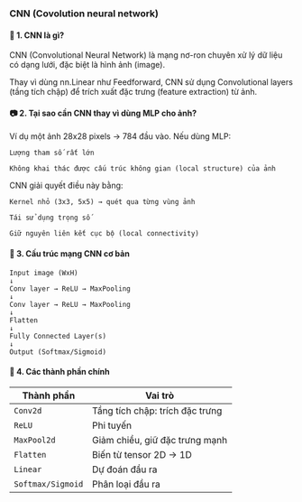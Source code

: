 ### CNN (Covolution neural network)

#### 🎯 1. CNN là gì?

CNN (Convolutional Neural Network) là mạng nơ-ron chuyên xử lý dữ liệu có dạng lưới, đặc biệt là hình ảnh (image).

Thay vì dùng nn.Linear như Feedforward, CNN sử dụng Convolutional layers (tầng tích chập) để trích xuất đặc trưng (feature extraction) từ ảnh.

#### 📷 2. Tại sao cần CNN thay vì dùng MLP cho ảnh?

Ví dụ một ảnh 28x28 pixels → 784 đầu vào. Nếu dùng MLP:

    Lượng tham số rất lớn

    Không khai thác được cấu trúc không gian (local structure) của ảnh

CNN giải quyết điều này bằng:

    Kernel nhỏ (3x3, 5x5) → quét qua từng vùng ảnh

    Tái sử dụng trọng số

    Giữ nguyên liên kết cục bộ (local connectivity)

#### 🧱 3. Cấu trúc mạng CNN cơ bản

    Input image (WxH)
    ↓
    Conv layer → ReLU → MaxPooling
    ↓
    Conv layer → ReLU → MaxPooling
    ↓
    Flatten
    ↓
    Fully Connected Layer(s)
    ↓
    Output (Softmax/Sigmoid)

#### 🧠 4. Các thành phần chính

| Thành phần        | Vai trò                         |
| ----------------- | ------------------------------- |
| `Conv2d`          | Tầng tích chập: trích đặc trưng |
| `ReLU`            | Phi tuyến                       |
| `MaxPool2d`       | Giảm chiều, giữ đặc trưng mạnh  |
| `Flatten`         | Biến từ tensor 2D → 1D          |
| `Linear`          | Dự đoán đầu ra                  |
| `Softmax/Sigmoid` | Phân loại đầu ra                |





